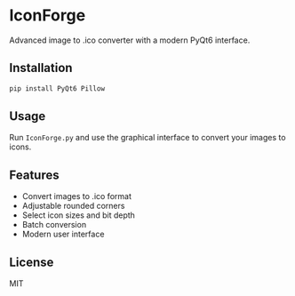 # IconForge

Advanced image to .ico converter with a modern PyQt6 interface.

## Installation

```bash
pip install PyQt6 Pillow
```

## Usage

Run `IconForge.py` and use the graphical interface to convert your images to icons.

## Features

- Convert images to .ico format
- Adjustable rounded corners
- Select icon sizes and bit depth
- Batch conversion
- Modern user interface

## License

MIT
